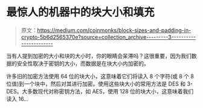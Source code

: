 # 最惊人的机器中的块大小和填充

> 原文：<https://medium.com/coinmonks/block-sizes-and-padding-in-crypto-5b6d2565370e?source=collection_archive---------3----------------------->

当有人提到加密的大小和块的大小时，你的眼睛会呆滞吗？这很重要，因为我们数据的安全性取决于密钥的大小，而数据是在块大小内加密的。

许多旧的加密方法使用 64 位的块大小，这意味着它们将读入 8 个字符(或 8 个 8 位值)到一个块中，然后对其进行加密。使用这些块大小的常用方法是 DES 和 3-DES。大多数现代对称密钥方法，如 AES，使用 128 位的块大小，这意味着我们读入 16…